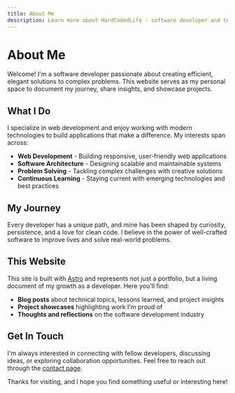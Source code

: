 ```yaml
---
title: About Me
description: Learn more about HardCodedLife - software developer and tech enthusiast
---
```


# About Me

Welcome! I'm a software developer passionate about creating efficient, elegant solutions to complex problems. This website serves as my personal space to document my journey, share insights, and showcase projects.

## What I Do

I specialize in web development and enjoy working with modern technologies to build applications that make a difference. My interests span across:

- **Web Development** - Building responsive, user-friendly web applications
- **Software Architecture** - Designing scalable and maintainable systems  
- **Problem Solving** - Tackling complex challenges with creative solutions
- **Continuous Learning** - Staying current with emerging technologies and best practices

## My Journey

Every developer has a unique path, and mine has been shaped by curiosity, persistence, and a love for clean code. I believe in the power of well-crafted software to improve lives and solve real-world problems.

## This Website

This site is built with [Astro](https://astro.build) and represents not just a portfolio, but a living document of my growth as a developer. Here you'll find:

- **Blog posts** about technical topics, lessons learned, and project insights
- **Project showcases** highlighting work I'm proud of
- **Thoughts and reflections** on the software development industry

## Get In Touch

I'm always interested in connecting with fellow developers, discussing ideas, or exploring collaboration opportunities. Feel free to reach out through the [contact page](/contact/).

Thanks for visiting, and I hope you find something useful or interesting here!